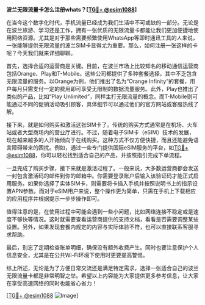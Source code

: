 **波兰无限流量卡怎么注册whats？[[TG💪+ @esim1088](https://t.me/s/esim1088)]**

在当今这个数字化时代，手机流量已经成为我们生活中不可或缺的一部分。无论是在波兰旅游、学习还是工作，拥有一张优质的无限流量卡都能让我们更加便捷地使用网络资源。尤其是对于那些需要频繁使用WhatsApp等即时通讯工具的人来说，一张能够提供无限流量的波兰SIM卡显得尤为重要。那么，如何注册一张这样的卡呢？今天我们就来详细聊聊。

首先，选择合适的运营商是关键。目前，在波兰市场上比较知名的移动通信运营商包括Orange、Play和T-Mobile。这些公司都提供了多种套餐选择，其中不乏包含无限流量的服务。以Orange为例，他们推出了名为“Orange Infinity”的套餐，用户每月只需支付一定的费用即可享受无限制的数据流量服务。此外，Play也推出了类似的产品，比如“Play Unlimited”，同样主打无限流量的概念。而T-Mobile则可能通过不同的促销活动吸引顾客，具体细节可以通过他们的官方网站或客服热线了解。

接下来，就是如何购买和激活这张SIM卡了。传统的购买方式通常是在机场、火车站或者大型商场内的营业厅进行。不过，随着电子SIM卡（eSIM）技术的发展，现在越来越多的人开始倾向于在线购买。这种方式不仅方便快捷，而且还能避免语言障碍带来的困扰。例如，通过一些专门提供国际eSIM服务的平台，如[TG💪+ @esim1088](https://t.me/s/esim1088)，你可以轻松找到适合自己的产品，并按照指引完成下单流程。

一旦完成了购买步骤，接下来就是激活过程了。一般来说，大多数运营商都会发送一封包含激活码的邮件到你的邮箱中。你需要登录账户后输入该验证码才能正式启用服务。如果你选择了实体SIM卡，则需要将卡插入手机并按照说明书上的指示设置APN参数。而对于eSIM用户来说，整个操作更为简单，只需在手机上下载相应的应用程序并根据提示一步步操作即可。

值得注意的是，在使用过程中可能会遇到一些小问题，比如网络连接不稳定或是速度不够快等情况。这时就需要查看运营商提供的支持文档，看看是否需要调整某些设置。另外，如果发现套餐内规定的内容与实际体验不符，也可以直接联系客服寻求帮助。

最后，别忘了定期检查账单明细，确保没有额外收费产生。同时也要注意保护个人信息安全，尤其是在公共Wi-Fi环境下使用时更要提高警惕。

综上所述，无论是为了方便日常交流还是满足特定需求，选择一张适合自己的波兰无限流量卡都是非常明智之举。希望以上内容能为大家提供更多参考信息，让大家在享受高速网络的同时也能省心省力！

[[TG💪+ @esim1088](https://t.me/s/esim1088) ![Image](https://i.postimg.cc/4NQfJmqS/Snipaste-2025-05-13-00-14-12.png)]